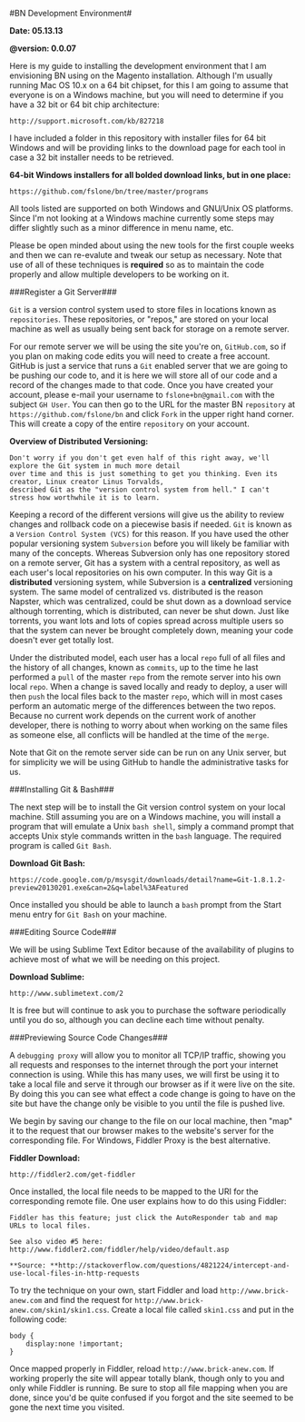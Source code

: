 #BN Development Environment#

**Date: 05.13.13**

**@version: 0.0.07**

Here is my guide to installing the development environment that I am envisioning BN using on the Magento installation. Although I'm usually running Mac OS 10.x on a 64 bit chipset, for this I am going to assume that everyone is on a Windows machine, but you will need to determine if 
you have a 32 bit or 64 bit chip architecture:

    http://support.microsoft.com/kb/827218

I have included a folder in this repository with installer files for 64 bit Windows and will be providing links to the download page for each tool in case a 32 bit installer needs to be retrieved.

**64-bit Windows installers for all bolded download links, but in one place:**

    https://github.com/fslone/bn/tree/master/programs

All tools listed are supported on both Windows and GNU/Unix OS platforms. Since I'm not looking at a Windows machine currently some steps may differ slightly such as a minor difference in menu name, etc. 

Please be open minded about using the new tools for the first couple weeks and then we can re-evalute and tweak our setup as necessary. Note that use of all of these techniques is **required** so as to maintain the code properly and allow multiple developers to be working on it.

###Register a Git Server###

`Git` is a version control system used to store files in locations known as `repositories`. These repositories, or "repos," are stored on your local machine as well as usually being sent back for storage on a remote server. 

For our remote server we will be using the site you're on, `GitHub.com`, so if you plan on making code edits you will need to create a free account. GitHub is just a service that runs a `Git` enabled server that we are going to be pushing our code to, and it is here we will store all of our code and a record of the changes made to that code. Once you have created your account, please e-mail your username to `fslone+bn@gmail.com` with the subject `GH User`. You can then go to the URL for the master BN `repository` at `https://github.com/fslone/bn` and click `Fork` in the upper right hand corner. This will create a copy of the entire `repository` on your account.

**Overview of Distributed Versioning:**

    Don't worry if you don't get even half of this right away, we'll explore the Git system in much more detail 
    over time and this is just something to get you thinking. Even its creator, Linux creator Linus Torvalds, 
    described Git as the "version control system from hell." I can't stress how worthwhile it is to learn.

Keeping a record of the different versions will give us the ability to review changes and rollback code on a piecewise basis if needed. `Git` is known as a  `Version Control System (VCS)` for this reason. If you have used the other popular versioning system `Subversion` before you will likely be familiar with many of the concepts. Whereas Subversion only has one repository stored on a remote server, Git has a system with a central repository, as well as each user's local repositories on his own computer. In this way Git is a **distributed** versioning system, while Subversion is a **centralized** versioning system. The same model of centralized vs. distributed is the reason Napster, which was centralized, could be shut down as a download service although torrenting, which is distributed, can never be shut down. Just like torrents, you want lots and lots of copies spread across multiple users so that the system can never be brought completely down, meaning your code doesn't ever get totally lost.

Under the distributed model, each user has a local `repo` full of all files and the history of all changes, known as `commits`, up to the time he last performed a `pull` of the master `repo` from the remote server into his own local `repo`. When a change is saved locally and ready to deploy, a user will then `push` the local files back to the master `repo`, which will in most cases perform an automatic merge of the differences between the two repos. Because no current work depends on the current work of another developer, there is nothing to worry about when working on the same files as someone else, all conflicts will be handled at the time of the `merge`. 

Note that Git on the remote server side can be run on any Unix server, but for simplicity we will be using GitHub to handle the administrative tasks for us. 

###Installing Git & Bash###

The next step will be to install the Git version control system on your local machine. Still assuming you are on a Windows machine, you will install a program that will emulate a Unix `bash shell`, simply a command prompt that accepts Unix style commands written in the `bash` language. The required program is called `Git Bash`.

**Download Git Bash:**

    https://code.google.com/p/msysgit/downloads/detail?name=Git-1.8.1.2-preview20130201.exe&can=2&q=label%3AFeatured

Once installed you should be able to launch a `bash` prompt from the Start menu entry for `Git Bash` on your machine.

###Editing Source Code###

We will be using Sublime Text Editor because of the availability of plugins to achieve most of what we will be needing on this project.

**Download Sublime:**

    http://www.sublimetext.com/2

It is free but will continue to ask you to purchase the software periodically until you do so, although you can decline each time without penalty.

###Previewing Source Code Changes###

A `debugging proxy` will allow you to monitor all TCP/IP traffic, showing you all requests and responses to the internet through the port your internet connection is using. While this has many uses, we will first be using it to take a local file and serve it through our browser as if it were live on the site. By doing this you can see what effect a code change is going to have on the site but have the change only be visible to you until the file is pushed live.

We begin by saving our change to the file on our local machine, then "map" it to the request that our browser makes to the website's server for the corresponding file. For Windows, Fiddler Proxy is the best alternative.

**Fiddler Download:**

    http://fiddler2.com/get-fiddler


Once installed, the local file needs to be mapped to the URI for the corresponding remote file. One user explains how to do this using Fiddler:

    Fiddler has this feature; just click the AutoResponder tab and map URLs to local files. 

    See also video #5 here: http://www.fiddler2.com/fiddler/help/video/default.asp

    **Source: **http://stackoverflow.com/questions/4821224/intercept-and-use-local-files-in-http-requests

To try the technique on your own, start Fiddler and load `http://www.brick-anew.com` and find the request for `http://www.brick-anew.com/skin1/skin1.css`. Create a local file called `skin1.css` and put in the following code:

    body {
    	display:none !important;
    }

Once mapped properly in Fiddler, reload `http://www.brick-anew.com`. If working properly the site will appear totally blank, though only to you and only while Fiddler is running. Be sure to stop all file mapping when you are done, since you'd be quite confused if you forgot and the site seemed to be gone the next time you visited.











